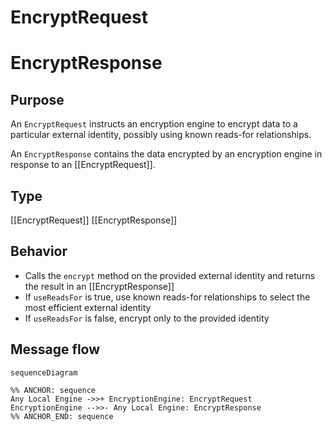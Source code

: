 <div class="message">

# EncryptRequest
# EncryptResponse

## Purpose

<!-- ANCHOR: purpose -->
An `EncryptRequest` instructs an encryption engine to encrypt data to a particular external identity, possibly using known reads-for relationships.

An `EncryptResponse` contains the data encrypted by an encryption engine in response to an [[EncryptRequest]].
<!-- ANCHOR_END: purpose -->

## Type

<!-- ANCHOR: type -->
[[EncryptRequest]]
[[EncryptResponse]]
<!-- ANCHOR_END: type -->

## Behavior

<!-- ANCHOR: behavior -->
- Calls the `encrypt` method on the provided external identity and returns the result in an [[EncryptResponse]]
- If `useReadsFor` is true, use known reads-for relationships to select the most efficient external identity
- If `useReadsFor` is false, encrypt only to the provided identity
<!-- ANCHOR_END: behavior -->

## Message flow

<!-- ANCHOR: messages -->
```mermaid
sequenceDiagram

%% ANCHOR: sequence
Any Local Engine ->>+ EncryptionEngine: EncryptRequest
EncryptionEngine -->>- Any Local Engine: EncryptResponse
%% ANCHOR_END: sequence
```
<!-- ANCHOR_END: messages -->

</div>
